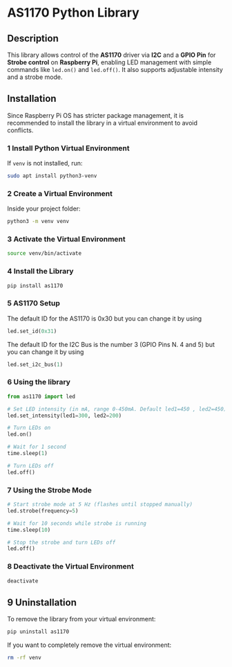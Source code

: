 # AS1170 Python Library

## Description
This library allows control of the **AS1170** driver via **I2C** and a **GPIO Pin** for **Strobe control** on **Raspberry Pi**, enabling LED management with simple commands like `led.on()` and `led.off()`. It also supports adjustable intensity and a strobe mode.
## Installation
Since Raspberry Pi OS has stricter package management, it is recommended to install the library in a virtual environment to avoid conflicts.

### 1 Install Python Virtual Environment
If `venv` is not installed, run:
```sh
sudo apt install python3-venv
```

### 2 Create a Virtual Environment
Inside your project folder:
```sh
python3 -m venv venv
```

### 3 Activate the Virtual Environment
```sh
source venv/bin/activate
```

### 4 Install the Library
```sh
pip install as1170
```

### 5 AS1170 Setup

The default ID for the AS1170 is 0x30 but you can change it by using
```python
led.set_id(0x31)
```
The default ID for the I2C Bus is the number 3 (GPIO Pins N. 4 and 5) but you can change it by using
```python
led.set_i2c_bus(1)
```
### 6 Using the library

```python
from as1170 import led

# Set LED intensity (in mA, range 0-450mA. Default led1=450 , led2=450)
led.set_intensity(led1=300, led2=200)

# Turn LEDs on
led.on()

# Wait for 1 second
time.sleep(1)

# Turn LEDs off
led.off()
```

### 7 Using the Strobe Mode
```python
# Start strobe mode at 5 Hz (flashes until stopped manually)
led.strobe(frequency=5)

# Wait for 10 seconds while strobe is running
time.sleep(10)

# Stop the strobe and turn LEDs off
led.off()
```

### 8 Deactivate the Virtual Environment
```sh
deactivate
```

## 9 Uninstallation
To remove the library from your virtual environment:
```sh
pip uninstall as1170
```
If you want to completely remove the virtual environment:
```sh
rm -rf venv
```

